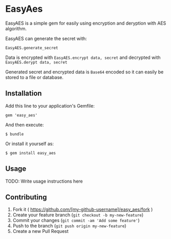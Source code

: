 # EasyAes

EasyAES is a simple gem for easily using encryption and deryption with AES algorithm.

EasyAES can generate the secret with:
```
EasyAES.generate_secret
```

Data is encrypted with `EasyAES.encrypt data, secret`
and decrypted with `EasyAES.derypt data, secret`

Generated secret and encrypted data is `Base64` encoded so it can easily be stored to a file or database.

## Installation

Add this line to your application's Gemfile:

    gem 'easy_aes'

And then execute:

    $ bundle

Or install it yourself as:

    $ gem install easy_aes

## Usage

TODO: Write usage instructions here

## Contributing

1. Fork it ( https://github.com/[my-github-username]/easy_aes/fork )
2. Create your feature branch (`git checkout -b my-new-feature`)
3. Commit your changes (`git commit -am 'Add some feature'`)
4. Push to the branch (`git push origin my-new-feature`)
5. Create a new Pull Request
